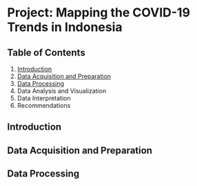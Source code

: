 # Project: Mapping the COVID-19 Trends in Indonesia


## Table of Contents
1. [Introduction](#Introduction)
2. [Data Acquisition and Preparation](#data-ascquisitions-and-preparation)
3. [Data Processing](data-processing)
4. Data Analysis and Visualization
5. Data Interpretation
6. Recommendations

## Introduction


## Data Acquisition and Preparation


## Data Processing

